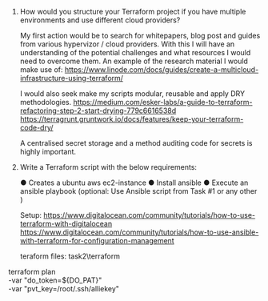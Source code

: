 1. How would you structure your Terraform project if you have multiple environments and use different cloud providers?


    My first action would be to search for whitepapers, blog post and guides from various hypervizor / cloud providers. With this I will have an understanding of the potential challenges and what resources I would need to overcome them. An example of the research material I would make use of:
        https://www.linode.com/docs/guides/create-a-multicloud-infrastructure-using-terraform/
    
    I would also seek make my scripts modular, reusable and apply DRY methodologies.
        https://medium.com/esker-labs/a-guide-to-terraform-refactoring-step-2-start-drying-779c6616538d
        https://terragrunt.gruntwork.io/docs/features/keep-your-terraform-code-dry/

    A centralised secret storage and a method auditing code for secrets is highly important.

2. Write a Terraform script with the below requirements:

    ● Creates a ubuntu aws ec2-instance
    ● Install ansible
    ● Execute an ansible playbook (optional: Use Ansible script from Task #1 or any other )


    Setup:
        https://www.digitalocean.com/community/tutorials/how-to-use-terraform-with-digitalocean
        https://www.digitalocean.com/community/tutorials/how-to-use-ansible-with-terraform-for-configuration-management

    teraform files:
        task2\terraform

terraform plan \
-var "do_token=${DO_PAT}" \
-var "pvt_key=/root/.ssh/alliekey" 


